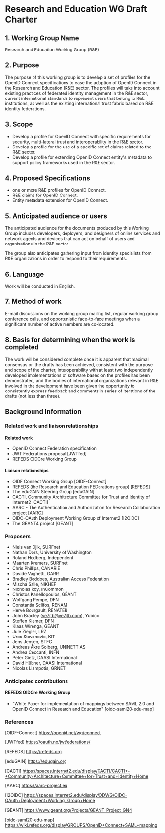 # Research and Education WG Draft Charter

## 1. Working Group Name

Research and Education Working Group (R&E)

## 2. Purpose

The purpose of this working group is to develop a set of profiles for the
OpenID Connect specifications to ease the adoption of OpenID Connect in
the Research and Education (R&E) sector. The profiles will take into
account existing practices of federated identity management in the R&E
sector, current international standards to represent users that belong
to R&E institutions, as well as the existing international trust fabric
based on R&E identity federations.

## 3. Scope

* Develop a profile for OpenID Connect with specific requirements for
security, multi-lateral trust and interoperability in the R&E sector.
* Develop a profile for the use of a specific set of claims related to
the R&E sector.
* Develop a profile for extending OpenID Connect entity's metadata to
support policy frameworks used in the R&E sector.

## 4. Proposed Specifications

 * one or more R&E profiles for OpenID Connect.
 * R&E claims for OpenID Connect.
 * Entity metadata extension for OpenID Connect.
 
## 5. Anticipated audience or users

The anticipated audience for the documents produced by this Working Group
includes developers, deployers, and designers of online services and
network agents and devices that can act on behalf of users and
organisations in the R&E sector.

The group also anticipates gathering input from identity specialists from
R&E organizations in order to respond to their requirements.

## 6. Language

Work will be conducted in English.

## 7. Method of work

E-mail discussions on the working group mailing list, regular working
group conference calls, and opportunistic face-to-face meetings when a
significant number of active members are co-located. 

## 8. Basis for determining when the work is completed

The work will be considered complete once it is apparent that maximal
consensus on the drafts has been achieved, consistent with the purpose
and scope of the charter, interoperability with at least two independently
developed implementations of software based on the profiles has been
demonstrated, and the bodies of international organizations relevant in
R&E involved in the development have been given the opportunity to
consistently express feedback and comments in series of iterations of the
drafts (not less than three). 

## Background Information

### Related work and liaison relationships

#### Related work
* OpenID Connect Federation specification 
* JWT Federations proposal [JWTfed]
* REFEDS OIDCre Working Group

#### Liaison relationships
* OIDF Connect Working Group [OIDF-Connect]
* REFEDS (the Research and Education FEDerations group) [REFEDS]
* The eduGAIN Steering Group [eduGAIN]
* CACTI, Community Architecture Committee for Trust and Identity of Internet2 [CACTI] 
* AARC - The Authentication and Authorization for Research Collaboration project [AARC] 
* OIDC-OAuth Deployment Working Group of Internet2 [I2OIDC]
* The GEANT4 project [GEANT]

### Proposers
* Niels van Djik, SURFnet
* Nathan Dors, University of Washington
* Roland Hedberg, Independent
* Maarten Kremers, SURFnet
* Chris Phillips, CANARIE
* Davide Vaghetti, GARR
* Bradley Beddoes, Australian Access Federation
* Mischa Salle, NIKHEF
* Nicholas Roy, InCommon
* Christos Kanellopoulos, GÉANT
* Wolfgang Pempe, DFN
* Constantin Sclifos, RENAM
* Hervé Bourgault, RENATER
* John Bradley (ve7jtb@ve7jtb.com), Yubico
* Steffen Klemer, DFN
* Klaas Wirenga, GÉANT
* Jule Ziegler, LRZ
* Uros Stevanovic, KIT 
* Jens Jensen, STFC
* Andreas Åkre Solberg, UNINETT AS
* Andrea Ceccanti, INFN
* Peter Gietz, DAASI International
* David Hübner, DAASI International
* Nicolas Liampotis, GRNET

### Anticipated contributions
#### REFEDS OIDCre Working Group
* "White Paper for implementation of mappings between SAML 2.0 and OpenID
   Connect in Research and Education" [oidc-saml20-edu-map] 

### References
[OIDF-Connect] https://openid.net/wg/connect

[JWTfed] https://oauth.no/jwtfederations/

[REFEDS] https://refeds.org

[eduGAIN] https://edugain.org

[CACTI] https://spaces.internet2.edu/display/CACTI/CACTI+-+Community+Architecture+Committee+for+Trust+and+Identity+Home  

[AARC] https://aarc-project.eu

[I2OIDC] https://spaces.internet2.edu/display/ODWG/OIDC-OAuth+Deployment+Working+Group+Home

[GEANT] https://www.geant.org/Projects/GEANT_Project_GN4  

[oidc-saml20-edu-map] https://wiki.refeds.org/display/GROUPS/OpenID+Connect+SAML+mapping
